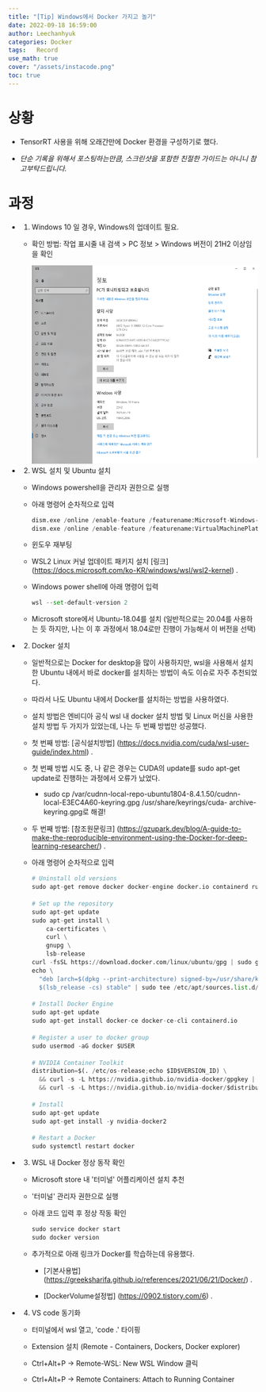 ```yaml
---
title: "[Tip] Windows에서 Docker 가지고 놀기"
date: 2022-09-18 16:59:00
author: Leechanhyuk
categories: Docker
tags:	Record
use_math: true
cover: "/assets/instacode.png"
toc: true
---
```


# 상황

  - TensorRT 사용을 위해 오래간만에 Docker 환경을 구성하기로 했다.

  - *단순 기록을 위해서 포스팅하는만큼, 스크린샷을 포함한 친절한 가이드는 아니니 참고부탁드립니다.*

# 과정

  - 1. Windows 10 일 경우, Windows의 업데이트 필요.

    - 확인 방법: 작업 표시줄 내 검색 > PC 정보 > Windows 버전이 21H2 이상임을 확인

      <img src="/assets/image/docker/windows.png" width="600px" height="400px" title="MAE" alt="MAE"> 

  - 2. WSL 설치 및 Ubuntu 설치

    - Windows powershell을 관리자 권한으로 실행

    - 아래 명령어 순차적으로 입력

      ```python
      dism.exe /online /enable-feature /featurename:Microsoft-Windows-Subsystem-Linux /all /norestart
      dism.exe /online /enable-feature /featurename:VirtualMachinePlatform /all /norestart
      ```
    
    - 윈도우 재부팅

    - WSL2 Linux 커널 업데이트 패키지 설치 [링크] (https://docs.microsoft.com/ko-KR/windows/wsl/wsl2-kernel) .

    - Windows power shell에 아래 명령어 입력
      ```python
      wsl --set-default-version 2
      ```

    - Microsoft store에서 Ubuntu-18.04를 설치 (일반적으로는 20.04를 사용하는 듯 하지만, 나는 이 후 과정에서 18.04로만 진행이 가능해서 이 버전을 선택)

  - 2. Docker 설치

    - 일반적으로는 Docker for desktop을 많이 사용하지만, wsl을 사용해서 설치한 Ubuntu 내에서 바로 docker를 설치하는 방법이 속도 이슈로 자주 추천되었다.

    - 따라서 나도 Ubuntu 내에서 Docker를 설치하는 방법을 사용하였다.

    - 설치 방법은 엔비디아 공식 wsl 내 docker 설치 방법 및 Linux 머신을 사용한 설치 방법 두 가지가 있었는데, 나는 두 번째 방법만 성공했다.

    - 첫 번째 방법: [공식설치방법] (https://docs.nvidia.com/cuda/wsl-user-guide/index.html) .

    - 첫 번째 방법 시도 중, 나 같은 경우는 CUDA의 update를 sudo apt-get update로 진행하는 과정에서 오류가 났었다.

      - sudo cp /var/cudnn-local-repo-ubuntu1804-8.4.1.50/cudnn-local-E3EC4A60-keyring.gpg /usr/share/keyrings/cuda- archive-keyring.gpg로 해결!

    - 두 번째 방법: [참조원문링크] (https://gzupark.dev/blog/A-guide-to-make-the-reproducible-environment-using-the-Docker-for-deep-learning-researcher/) .

    - 아래 명령어 순차적으로 입력

      ```python
      # Uninstall old versions
      sudo apt-get remove docker docker-engine docker.io containerd runc

      # Set up the repository
      sudo apt-get update
      sudo apt-get install \
          ca-certificates \
          curl \
          gnupg \
          lsb-release
      curl -fsSL https://download.docker.com/linux/ubuntu/gpg | sudo gpg --dearmor -o /usr/share/keyrings/docker-archive-keyring.gpg
      echo \
        "deb [arch=$(dpkg --print-architecture) signed-by=/usr/share/keyrings/docker-archive-keyring.gpg] https://download.docker.com/linux/ubuntu \
        $(lsb_release -cs) stable" | sudo tee /etc/apt/sources.list.d/docker.list > /dev/null

      # Install Docker Engine
      sudo apt-get update
      sudo apt-get install docker-ce docker-ce-cli containerd.io

      # Register a user to docker group
      sudo usermod -aG docker $USER

      # NVIDIA Container Toolkit
      distribution=$(. /etc/os-release;echo $ID$VERSION_ID) \
        && curl -s -L https://nvidia.github.io/nvidia-docker/gpgkey | sudo apt-key add - \
        && curl -s -L https://nvidia.github.io/nvidia-docker/$distribution/nvidia-docker.list | sudo tee /etc/apt/sources.list.d/nvidia-docker.list

      # Install
      sudo apt-get update
      sudo apt-get install -y nvidia-docker2

      # Restart a Docker
      sudo systemctl restart docker
      ```

  - 3. WSL 내 Docker 정상 동작 확인

    - Microsoft store 내 '터미널' 어플리케이션 설치 추천

    - '터미널' 관리자 권한으로 실행

    - 아래 코드 입력 후 정상 작동 확인

      ```python
      sudo service docker start
      sudo docker version
      ```

    - 추가적으로 아래 링크가 Docker를 학습하는데 유용했다.

      - [기본사용법] (https://greeksharifa.github.io/references/2021/06/21/Docker/) .

      - [DockerVolume설정법] (https://0902.tistory.com/6) .
      
  - 4. VS code 동기화

    - 터미널에서 wsl 열고, 'code .' 타이핑

    - Extension 설치 (Remote - Containers, Dockers, Docker explorer)

    - Ctrl+Alt+P -> Remote-WSL: New WSL Window 클릭

    - Ctrl+Alt+P -> Remote Containers: Attach to Running Container

